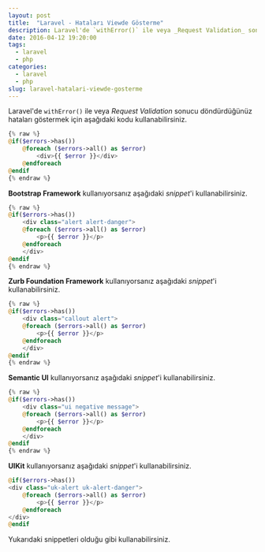 ```yaml
---
layout: post
title:  "Laravel - Hataları Viewde Gösterme"
description: Laravel'de `withError()` ile veya _Request Validation_ sonucu döndürdüğünüz hataları göstermek için bu kodlardan birini kullanabilirsiniz.
date: 2016-04-12 19:20:00
tags:
  - laravel
  - php
categories:
  - laravel
  - php
slug: laravel-hatalari-viewde-gosterme
---
```


Laravel'de `withError()` ile veya _Request Validation_ sonucu döndürdüğünüz hataları göstermek için aşağıdaki kodu kullanabilirsiniz.

```php
{% raw %}
@if($errors->has())
	@foreach ($errors->all() as $error)
		<div>{{ $error }}</div>
	@endforeach
@endif
{% endraw %}
```

**Bootstrap Framework** kullanıyorsanız aşağıdaki _snippet_'i kullanabilirsiniz.

```php
{% raw %}
@if($errors->has())
	<div class="alert alert-danger">
	@foreach ($errors->all() as $error)
		<p>{{ $error }}</p>
	@endforeach
	</div>
@endif
{% endraw %}
```

**Zurb Foundation Framework** kullanıyorsanız aşağıdaki _snippet_'i kullanabilirsiniz.

```php
{% raw %}
@if($errors->has())
	<div class="callout alert">
	@foreach ($errors->all() as $error)
		<p>{{ $error }}</p>
	@endforeach
	</div>
@endif
{% endraw %}
```

**Semantic UI** kullanıyorsanız aşağıdaki _snippet_'i kullanabilirsiniz.

```php
{% raw %}
@if($errors->has())
	<div class="ui negative message">
	@foreach ($errors->all() as $error)
		<p>{{ $error }}</p>
	@endforeach
	</div>
@endif
{% endraw %}
```

**UIKit** kullanıyorsanız aşağıdaki _snippet_'i kullanabilirsiniz.

```php
@if($errors->has())
<div class="uk-alert uk-alert-danger">
	@foreach ($errors->all() as $error)
		<p>{{ $error }}</p>
	@endforeach
</div>
@endif
```

Yukarıdaki snippetleri olduğu gibi kullanabilirsiniz.